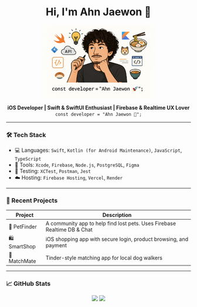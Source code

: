 <h1 align="center">Hi, I'm Ahn Jaewon 👋</h1>

<p align="center">
  <img src="https://raw.githubusercontent.com/Ahn-Jwon/Ahn-Jwon/main/ahn-jaewon-dev.png" width="300" alt="Ahn Jaewon Developer Illustration" />
</p>

<p align="center">
  <b>iOS Developer | Swift & SwiftUI Enthusiast | Firebase & Realtime UX Lover</b><br>
  <code>const developer = "Ahn Jaewon 🚀";</code>
</p>

---

### 🛠️ Tech Stack

- 💻 Languages: `Swift`, `Kotlin (for Android Maintenance)`, `JavaScript`, `TypeScript`
- 🧰 Tools: `Xcode`, `Firebase`, `Node.js`, `PostgreSQL`, `Figma`
- 🧪 Testing: `XCTest`, `Postman`, `Jest`
- ☁️ Hosting: `Firebase Hosting`, `Vercel`, `Render`

---

### 📱 Recent Projects

| Project | Description |
|--------|-------------|
| 🐾 PetFinder | A community app to help find lost pets. Uses Firebase Realtime DB & Chat |
| 🛍️ SmartShop | iOS shopping app with secure login, product browsing, and payment |
| 🤝 MatchMate | Tinder-style matching app for local dog walkers |

---

### 📈 GitHub Stats

<p align="center">
  <img src="https://github-readme-stats.vercel.app/api?username=your-username&show_icons=true&theme=tokyonight" />
  <img src="https://github-readme-stats.vercel.app/api/top-langs/?username=your-username&layout=compact&theme=tokyonight" />
</p>








<!--
**Ahn-Jwon/Ahn-Jwon** is a ✨ _special_ ✨ repository because its `README.md` (this file) appears on your GitHub profile.

Here are some ideas to get you started:

- 🔭 I’m currently working on ...
- 🌱 I’m currently learning ...
- 👯 I’m looking to collaborate on ...
- 🤔 I’m looking for help with ...
- 💬 Ask me about ...
- 📫 How to reach me: ...
- 😄 Pronouns: ...
- ⚡ Fun fact: ...
-->
